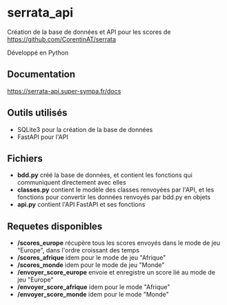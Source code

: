 # serrata_api

Création de la base de données et API pour les scores de https://github.com/CorentinAT/serrata

Développé en Python

## Documentation

https://serrata-api.super-sympa.fr/docs

## Outils utilisés

- SQLite3 pour la création de la base de données
- FastAPI pour l'API

## Fichiers

- **bdd.py** créé la base de données, et contient les fonctions qui communiquent directement avec elles
- **classes.py** contient le modèle des classes renvoyées par l'API, et les fonctions pour convertir les données renvoyés par bdd.py en objets
- **api.py** contient l'API FastAPI et ses fonctions

## Requetes disponibles

- **/scores_europe** récupère tous les scores envoyés dans le mode de jeu "Europe", dans l'ordre croissant des temps
- **/scores_afrique** idem pour le mode de jeu "Afrique"
- **/scores_monde** idem pour le mode de jeu "Monde"
- **/envoyer_score_europe** envoie et enregistre un score lié au mode de jeu "Europe"
- **/envoyer_score_afrique** idem pour le mode "Afrique"
- **/envoyer_score_monde** idem pour le mode "Monde"

